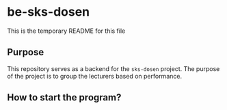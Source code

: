# be-sks-dosen
This is the temporary README for this file

## Purpose
This repository serves as a backend for the `sks-dosen` project. The purpose of the project is to group the lecturers based on performance.

## How to start the program?


